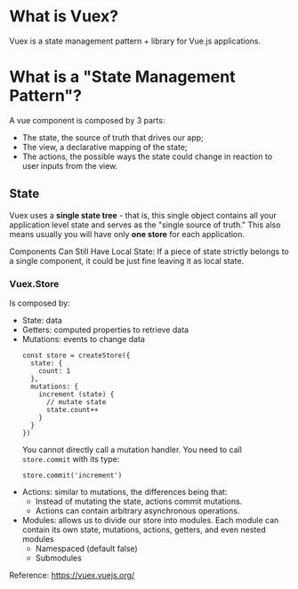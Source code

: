 # What is Vuex?
Vuex is a state management pattern + library for Vue.js applications.

# What is a "State Management Pattern"?
A vue component is composed by 3 parts:
- The state, the source of truth that drives our app;
- The view, a declarative mapping of the state;
- The actions, the possible ways the state could change in reaction to user inputs from the view.

## State
Vuex uses a **single state tree** - that is, this single object contains all your application level state and serves as the "single source of truth." 
This also means usually you will have only **one store** for each application.

Components Can Still Have Local State: If a piece of state strictly belongs to a single component, it could be just fine leaving it as local state.

### Vuex.Store
Is composed by:
- State: data
- Getters: computed properties to retrieve data
- Mutations: events to change data
    ```
    const store = createStore({
      state: {
        count: 1
      },
      mutations: {
        increment (state) {
          // mutate state
          state.count++
        }
      }
    })
    ```
    You cannot directly call a mutation handler. You need to call `store.commit` with its type:
    ```
    store.commit('increment')
    ```
- Actions: similar to mutations, the differences being that:
    - Instead of mutating the state, actions commit mutations.
    - Actions can contain arbitrary asynchronous operations.
- Modules: allows us to divide our store into modules. Each module can contain its own state, mutations, actions, getters, and even nested modules
    - Namespaced (default false)
    - Submodules


Reference: https://vuex.vuejs.org/
